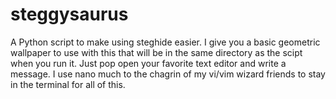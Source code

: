 # steggysaurus
A Python script to make using steghide easier.
I give you a basic geometric wallpaper to use with this that will be in the same directory as the scipt when you run it.
Just pop open your favorite text editor and write a message.
I use nano much to the chagrin of my vi/vim wizard friends to stay in the terminal for all of this.
